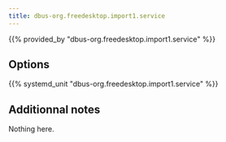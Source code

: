 ```yaml
---
title: dbus-org.freedesktop.import1.service
---
```


{{% provided_by "dbus-org.freedesktop.import1.service" %}}

## Options

{{% systemd_unit "dbus-org.freedesktop.import1.service" %}}

## Additionnal notes

Nothing here.